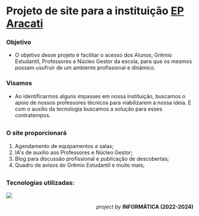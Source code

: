 # Projeto de site para a instituição [EP Aracati](https://www.instagram.com/eparacati/)  
  
  ### Objetivo  
  
  - O objetivo desse projeto é facilitar o acesso dos Alunos, Grêmio Estudantil, Professores e Núcleo Gestor da escola, para que os mesmos possam usufruir de um ambiente profissional e dinâmico.  
  
  ### Visamos  
  
  - Ao identificarmos alguns impasses em nossa instituição, buscamos o apoio de nossos professores técnicos para viabilizarem a nossa ideia. E com o auxilio da tecnologia buscamos a solução para esses contratempos.  
  
  ##  
  
  ### O site proporcionará  
  
  1. Agendamento de equipamentos e salas;  
  2. IA's de auxílio aos Professores e Núcleo Gestor;  
  3. Blog para discussão profissional e publicação de descobertas;  
  4. Quadro de avisos do Grêmio Estudantil e muito mais;  
  
  ##  
  
  ### Tecnologias utilizadas:  
  
  <img src="https://skillicons.dev/icons?i=js,django,react,python,laravel,mysql">  
  
  <br>  
  
  <div align="right">  
  
  _project by_ **INFORMÁTICA (2022-2024)** 
